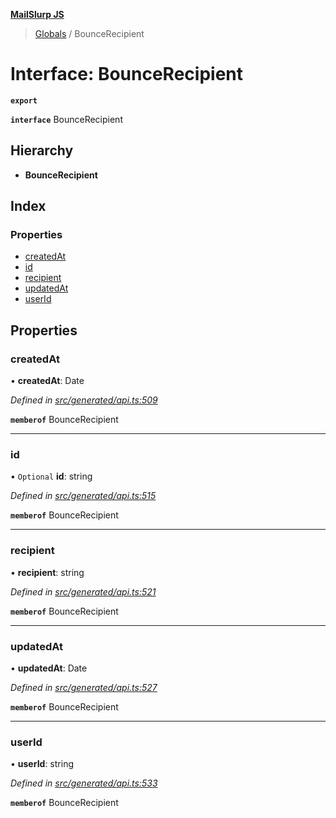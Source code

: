 **[MailSlurp JS](../README.md)**

> [Globals](../README.md) / BounceRecipient

# Interface: BounceRecipient

**`export`** 

**`interface`** BounceRecipient

## Hierarchy

* **BounceRecipient**

## Index

### Properties

* [createdAt](bouncerecipient.md#createdat)
* [id](bouncerecipient.md#id)
* [recipient](bouncerecipient.md#recipient)
* [updatedAt](bouncerecipient.md#updatedat)
* [userId](bouncerecipient.md#userid)

## Properties

### createdAt

•  **createdAt**: Date

*Defined in [src/generated/api.ts:509](https://github.com/mailslurp/mailslurp-client/blob/cce5bf2/src/generated/api.ts#L509)*

**`memberof`** BounceRecipient

___

### id

• `Optional` **id**: string

*Defined in [src/generated/api.ts:515](https://github.com/mailslurp/mailslurp-client/blob/cce5bf2/src/generated/api.ts#L515)*

**`memberof`** BounceRecipient

___

### recipient

•  **recipient**: string

*Defined in [src/generated/api.ts:521](https://github.com/mailslurp/mailslurp-client/blob/cce5bf2/src/generated/api.ts#L521)*

**`memberof`** BounceRecipient

___

### updatedAt

•  **updatedAt**: Date

*Defined in [src/generated/api.ts:527](https://github.com/mailslurp/mailslurp-client/blob/cce5bf2/src/generated/api.ts#L527)*

**`memberof`** BounceRecipient

___

### userId

•  **userId**: string

*Defined in [src/generated/api.ts:533](https://github.com/mailslurp/mailslurp-client/blob/cce5bf2/src/generated/api.ts#L533)*

**`memberof`** BounceRecipient
